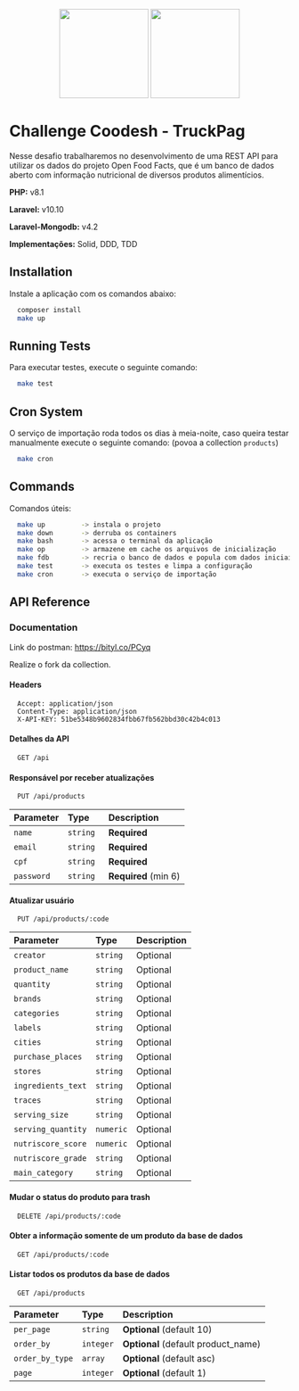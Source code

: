 <p align="center">
<a href="https://coodesh.com/" target="_blank">
<img src="https://hipsters.jobs/files/pictures/Coodesh-Logo-Vertical.png" width="160"></a>
<a href="https://www.truckpag.com.br/" target="_blank">
<img src="https://lp.truckpag.com.br/wp-content/uploads/2021/12/icone-linktree.png" width="160"></a>
</p>

# Challenge Coodesh - TruckPag

Nesse desafio trabalharemos no desenvolvimento de uma REST API para utilizar os dados do projeto Open Food Facts, que é um banco de dados aberto com informação nutricional de diversos produtos alimentícios.

**PHP:** v8.1

**Laravel:** v10.10

**Laravel-Mongodb:** v4.2

**Implementações:** Solid, DDD, TDD

## Installation

Instale a aplicação com os comandos abaixo:

```bash
  composer install
  make up
```

## Running Tests

Para executar testes, execute o seguinte comando:

```bash
  make test
```

## Cron System

O serviço de importação roda todos os dias à meia-noite,
caso queira testar manualmente execute o seguinte comando:
(povoa a collection `products`)

```bash
  make cron
```

## Commands

Comandos úteis:

```bash
  make up         -> instala o projeto
  make down       -> derruba os containers
  make bash       -> acessa o terminal da aplicação
  make op         -> armazene em cache os arquivos de inicialização
  make fdb        -> recria o banco de dados e popula com dados iniciais
  make test       -> executa os testes e limpa a configuração
  make cron       -> executa o serviço de importação
```

## API Reference

### Documentation

Link do postman: https://bityl.co/PCyq

Realize o fork da collection.

#### Headers

```:
  Accept: application/json
  Content-Type: application/json
  X-API-KEY: 51be5348b9602834fbb67fb562bbd30c42b4c013
```

#### Detalhes da API

```http
  GET /api
```

#### Responsável por receber atualizações

```http
  PUT /api/products
```

| Parameter  | Type      | Description          |
| :--------- | :-------- | :------------------- |
| `name`     | `string`  | **Required**         |
| `email`    | `string`  | **Required**         |
| `cpf`      | `string ` | **Required**         |
| `password` | `string ` | **Required** (min 6) |

#### Atualizar usuário

```http
  PUT /api/products/:code
```

| Parameter          | Type      | Description |
| :----------------- | :-------- | :---------- |
| `creator`          | `string`  | Optional    |
| `product_name`     | `string`  | Optional    |
| `quantity`         | `string`  | Optional    |
| `brands`           | `string`  | Optional    |
| `categories`       | `string`  | Optional    |
| `labels`           | `string`  | Optional    |
| `cities`           | `string`  | Optional    |
| `purchase_places`  | `string`  | Optional    |
| `stores`           | `string`  | Optional    |
| `ingredients_text` | `string`  | Optional    |
| `traces`           | `string`  | Optional    |
| `serving_size`     | `string`  | Optional    |
| `serving_quantity` | `numeric` | Optional    |
| `nutriscore_score` | `numeric` | Optional    |
| `nutriscore_grade` | `string`  | Optional    |
| `main_category`    | `string`  | Optional    |

#### Mudar o status do produto para trash

```http
  DELETE /api/products/:code
```

#### Obter a informação somente de um produto da base de dados

```http
  GET /api/products/:code
```

#### Listar todos os produtos da base de dados

```http
  GET /api/products
```

| Parameter       | Type      | Description                         |
| :-------------- | :-------- | :---------------------------------- |
| `per_page`      | `string`  | **Optional** (default 10)           |
| `order_by`      | `integer` | **Optional** (default product_name) |
| `order_by_type` | `array`   | **Optional** (default asc)          |
| `page`          | `integer` | **Optional** (default 1)            |
